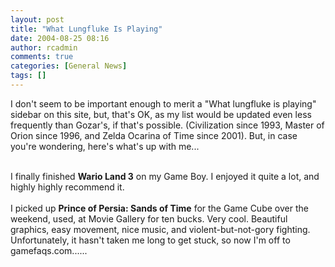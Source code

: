 ```yaml
---
layout: post
title: "What Lungfluke Is Playing"
date: 2004-08-25 08:16
author: rcadmin
comments: true
categories: [General News]
tags: []
---
```

I don't seem to be important enough to merit a "What lungfluke is playing" sidebar on this site, but, that's OK, as my list would be updated even less frequently than Gozar's, if that's possible.  (Civilization since 1993, Master of Orion since 1996, and Zelda Ocarina of Time since 2001).  But, in case you're wondering, here's what's up with me...
<br />

<br />
I finally finished <b>Wario Land 3</b> on my Game Boy.  I enjoyed it quite a lot, and highly highly recommend it.
<br />

<br />
I picked up <b>Prince of Persia: Sands of Time</b> for the Game Cube over the weekend, used, at Movie Gallery for ten bucks.  Very cool.  Beautiful graphics, easy movement, nice music, and violent-but-not-gory fighting.  Unfortunately, it hasn't taken me long to get stuck, so now I'm off to gamefaqs.com......

